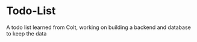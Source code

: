 # Todo-List
A todo list learned from Colt, working on building a backend and database to keep the data
